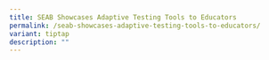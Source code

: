 ```yaml
---
title: SEAB Showcases Adaptive Testing Tools to Educators
permalink: /seab-showcases-adaptive-testing-tools-to-educators/
variant: tiptap
description: ""
---
```

